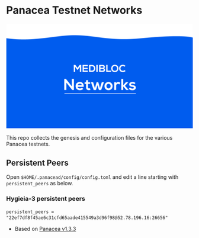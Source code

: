 # Panacea Testnet Networks
![banner](./banner.png)

This repo collects the genesis and configuration files for the various Panacea testnets. 


## Persistent Peers

Open `$HOME/.panacead/config/config.toml` and edit a line starting with `persistent_peers` as below.


### Hygieia-3 persistent peers

```
persistent_peers = "22ef7df8f45ae6c31cfd65aade415549a3d96f98@52.78.196.16:26656"
```
- Based on [Panacea v1.3.3](https://github.com/medibloc/panacea-core/releases/tag/v1.3.3)
